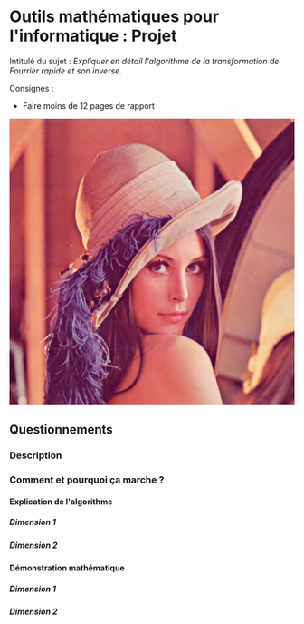 # Outils mathématiques pour l'informatique : Projet

Intitulé du sujet : *Expliquer en détail l'algorithme de la transformation de Fourrier rapide et son inverse.*

Consignes : 
- Faire moins de 12 pages de rapport

![](src/img/lenna.png)

## Questionnements

### Description

### Comment et pourquoi ça marche ?

#### Explication de l'algorithme

##### Dimension 1

##### Dimension 2

#### Démonstration mathématique

##### Dimension 1

##### Dimension 2
